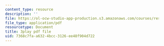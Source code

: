 ```yaml
---
content_type: resource
description: ''
file: https://ol-ocw-studio-app-production.s3.amazonaws.com/courses/res-9-003-brains-minds-and-machines-summer-course-summer-2015/7368c7faa6324bcc3126ee48f904d722_A4R2PQOHT2w.pdf
file_type: application/pdf
resourcetype: Document
title: 3play pdf file
uid: 7368c7fa-a632-4bcc-3126-ee48f904d722
---
```


